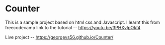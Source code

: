 # Counter
This is a sample project based on html css and Javascript.
I learnt this from freecodecamp 
link to the tutorial -- https://youtu.be/3PHXvlpOkf4

Live project -- https://georgevs56.github.io/Counter/
